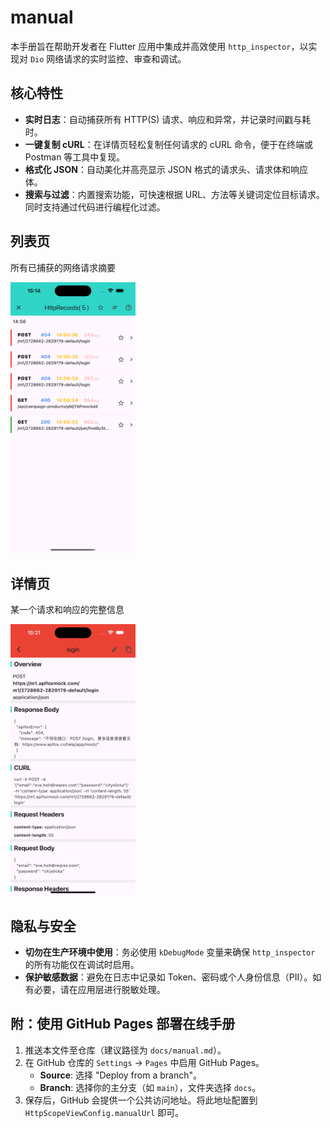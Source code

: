# manual
本手册旨在帮助开发者在 Flutter 应用中集成并高效使用 `http_inspector`，以实现对 `Dio` 网络请求的实时监控、审查和调试。

## 核心特性

- **实时日志**：自动捕获所有 HTTP(S) 请求、响应和异常，并记录时间戳与耗时。
- **一键复制 cURL**：在详情页轻松复制任何请求的 cURL 命令，便于在终端或 Postman 等工具中复现。
- **格式化 JSON**：自动美化并高亮显示 JSON 格式的请求头、请求体和响应体。
- **搜索与过滤**：内置搜索功能，可快速根据 URL、方法等关键词定位目标请求。同时支持通过代码进行编程化过滤。

## 列表页
所有已捕获的网络请求摘要

<img src="imgs/list.png" alt="列表页" width="200"/>

## 详情页
某一个请求和响应的完整信息

<img src="imgs/detail.png" alt="详情页" width="200"/>

## 隐私与安全

- **切勿在生产环境中使用**：务必使用 `kDebugMode` 变量来确保 `http_inspector` 的所有功能仅在调试时启用。
- **保护敏感数据**：避免在日志中记录如 Token、密码或个人身份信息（PII）。如有必要，请在应用层进行脱敏处理。

## 附：使用 GitHub Pages 部署在线手册

1. 推送本文件至仓库（建议路径为 `docs/manual.md`）。
2. 在 GitHub 仓库的 `Settings` → `Pages` 中启用 GitHub Pages。
   - **Source**: 选择 "Deploy from a branch"。
   - **Branch**: 选择你的主分支（如 `main`），文件夹选择 `docs`。
3. 保存后，GitHub 会提供一个公共访问地址。将此地址配置到 `HttpScopeViewConfig.manualUrl` 即可。
